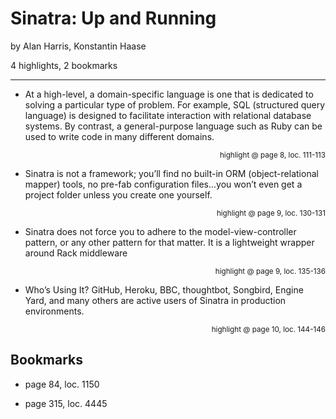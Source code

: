 # Sinatra: Up and Running
by Alan Harris, Konstantin Haase

4 highlights, 2 bookmarks

---

* At a high-level, a domain-specific language is one that is dedicated to solving a particular type of problem. For example, SQL (structured query language) is designed to facilitate interaction with relational database systems. By contrast, a general-purpose language such as Ruby can be used to write code in many different domains.

<p style="text-align: right;"><sup>highlight @ page 8, loc. 111-113</sup></p>

* Sinatra is not a framework; you’ll find no built-in ORM (object-relational mapper) tools, no pre-fab configuration files...you won’t even get a project folder unless you create one yourself.

<p style="text-align: right;"><sup>highlight @ page 9, loc. 130-131</sup></p>

* Sinatra does not force you to adhere to the model-view-controller pattern, or any other pattern for that matter. It is a lightweight wrapper around Rack middleware

<p style="text-align: right;"><sup>highlight @ page 9, loc. 135-136</sup></p>

* Who’s Using It? GitHub, Heroku, BBC, thoughtbot, Songbird, Engine Yard, and many others are active users of Sinatra in production environments.

<p style="text-align: right;"><sup>highlight @ page 10, loc. 144-146</sup></p>


## Bookmarks

* page 84, loc. 1150

<p style="text-align: right;"><sup></sup></p>

* page 315, loc. 4445

<p style="text-align: right;"><sup></sup></p>
